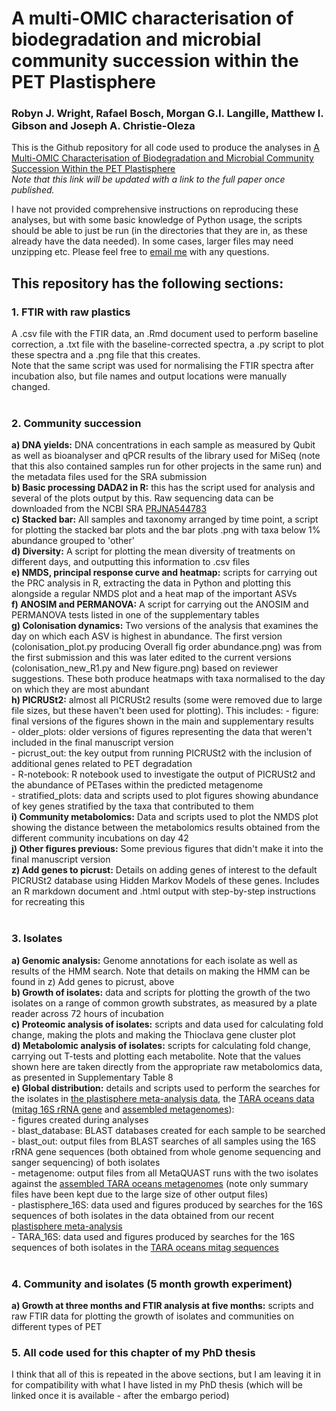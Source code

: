 # A multi-OMIC characterisation of biodegradation and microbial community succession within the PET Plastisphere
### Robyn J. Wright, Rafael Bosch, Morgan G.I. Langille, Matthew I. Gibson and Joseph A. Christie-Oleza

This is the Github repository for all code used to produce the analyses in [A Multi-OMIC Characterisation of Biodegradation and Microbial Community Succession Within the PET Plastisphere](https://https://www.researchsquare.com/article/rs-104576/v1)</br>
<i>Note that this link will be updated with a link to the full paper once published.</i></br>

I have not provided comprehensive instructions on reproducing these analyses, but with some basic knowledge of Python usage, the scripts should be able to just be run (in the directories that they are in, as these already have the data needed). In some cases, larger files may need unzipping etc. Please feel free to [email me](mailto:robyn.wright@dal.ca) with any questions.

## This repository has the following sections:</br>

### 1. FTIR with raw plastics</br>
A .csv file with the FTIR data, an .Rmd document used to perform baseline correction, a .txt file with the baseline-corrected spectra, a .py script to plot these spectra and a .png file that this creates.</br>
Note that the same script was used for normalising the FTIR spectra after incubation also, but file names and output locations were manually changed.</br></br>

### 2. Community succession</br>
**a) DNA yields:** DNA concentrations in each sample as measured by Qubit as well as bioanalyser and qPCR results of the library used for MiSeq (note that this also contained samples run for other projects in the same run) and the metadata files used for the SRA submission</br>
**b) Basic processing DADA2 in R:** this has the script used for analysis and several of the plots output by this. Raw sequencing data can be downloaded from the NCBI SRA [PRJNA544783](https://www.ncbi.nlm.nih.gov/Traces/study/?query_key=3&WebEnv=NCID_1_11700513_130.14.22.76_5555_1593658013_3135564330_0MetA0_S_HStore&o=acc_s%3Aa)</br>
**c) Stacked bar:** All samples and taxonomy arranged by time point, a script for plotting the stacked bar plots and the bar plots .png with taxa below 1% abundance grouped to 'other'</br>
**d) Diversity:** A script for plotting the mean diversity of treatments on different days, and outputting this information to .csv files</br>
**e) NMDS, principal response curve and heatmap:** scripts for carrying out the PRC analysis in R, extracting the data in Python and plotting this alongside a regular NMDS plot and a heat map of the important ASVs</br>
**f) ANOSIM and PERMANOVA:** A script for carrying out the ANOSIM and PERMANOVA tests listed in one of the supplementary tables</br>
**g) Colonisation dynamics:** Two versions of the analysis that examines the day on which each ASV is highest in abundance. The first version (colonisation_plot.py producing Overall fig order abundance.png) was from the first submission and this was later edited to the current versions (colonisation_new_R1.py and New figure.png) based on reviewer suggestions. These both produce heatmaps with taxa normalised to the day on which they are most abundant</br>
**h) PICRUSt2:** almost all PICRUSt2 results (some were removed due to large file sizes, but these haven't been used for plotting). This includes:
	- figure: final versions of the figures shown in the main and supplementary results</br>
	- older_plots: older versions of figures representing the data that weren't included in the final manuscript version</br>
	- picrust_out: the key output from running PICRUSt2 with the inclusion of additional genes related to PET degradation</br>
	- R-notebook: R notebook used to investigate the output of PICRUSt2 and the abundance of PETases within the predicted metagenome</br>
	- stratified_plots: data and scripts used to plot figures showing abundance of key genes stratified by the taxa that contributed to them</br>
**i) Community metabolomics:** Data and scripts used to plot the NMDS plot showing the distance between the metabolomics results obtained from the different community incubations on day 42</br>
**j) Other figures previous:** Some previous figures that didn't make it into the final manuscript version</br>
**z) Add genes to picrust:** Details on adding genes of interest to the default PICRUSt2 database using Hidden Markov Models of these genes. Includes an R markdown document and .html output with step-by-step instructions for recreating this</br></br>

### 3. Isolates</br>
**a) Genomic analysis:** Genome annotations for each isolate as well as results of the HMM search. Note that details on making the HMM can be found in z) Add genes to picrust, above</br>
**b) Growth of isolates:** data and scripts for plotting the growth of the two isolates on a range of common growth substrates, as measured by a plate reader across 72 hours of incubation</br>
**c) Proteomic analysis of isolates:** scripts and data used for calculating fold change, making the plots and making the Thioclava gene cluster plot</br>
**d) Metabolomic analysis of isolates:** scripts for calculating fold change, carrying out T-tests and plotting each metabolite. Note that the values shown here are taken directly from the appropriate raw metabolomics data, as presented in Supplementary Table 8</br>
**e) Global distribution:** details and scripts used to perform the searches for the isolates in [the plastisphere meta-analysis data](https://www.nature.com/articles/s41396-020-00814-9), the [TARA oceans data](http://ocean-microbiome.embl.de/companion.html) ([mitag 16S rRNA gene](http://ocean-microbiome.embl.de/data/16SrRNA.miTAGs.tgz) and [assembled metagenomes](https://doi.org/10.6084/m9.figshare.4902920)):</br>
	- figures created during analyses</br>
	- blast_database: BLAST databases created for each sample to be searched</br>
	- blast_out: output files from BLAST searches of all samples using the 16S rRNA gene sequences (both obtained from whole genome sequencing and sanger sequencing) of both isolates</br>
	 - metagenome: output files from all MetaQUAST runs with the two isolates against the [assembled TARA oceans metagenomes](https://doi.org/10.6084/m9.figshare.4902920) (note only summary files have been kept due to the large size of other output files)</br>
	 - plastisphere_16S: data used and figures produced by searches for the 16S sequences of both isolates in the data obtained from our recent [plastisphere meta-analysis](https://www.nature.com/articles/s41396-020-00814-9)</br>
	 - TARA_16S: data used and figures produced by searches for the 16S sequences of both isolates in the [TARA oceans mitag sequences](http://ocean-microbiome.embl.de/data/16SrRNA.miTAGs.tgz)</br></br>

### 4. Community and isolates (5 month growth experiment)</br>
**a) Growth at three months and FTIR analysis at five months:** scripts and raw FTIR data for plotting the growth of isolates and communities on different types of PET</br>

### 5. All code used for this chapter of my PhD thesis</br>
I think that all of this is repeated in the above sections, but I am leaving it in for compatibility with what I have listed in my PhD thesis (which will be linked once it is available - after the embargo period)
